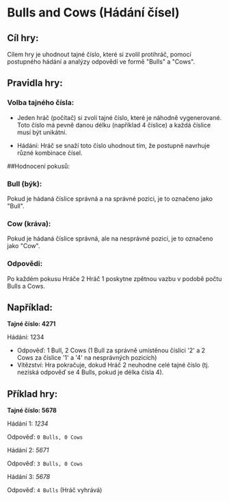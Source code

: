 # Bulls and Cows (Hádání čísel)

## Cíl hry:
Cílem hry je uhodnout tajné číslo, které si zvolil protihráč, pomocí postupného hádání a analýzy odpovědí ve formě "Bulls" a "Cows".

## Pravidla hry:

### Volba tajného čísla: 
- Jeden hráč (počítač) si zvolí tajné číslo, které je náhodně vygenerované. Toto číslo má pevně danou délku (například 4 číslice) a každá číslice musí být unikátní.

- Hádání: Hráč se snaží toto číslo uhodnout tím, že postupně navrhuje různé kombinace čísel.

##Hodnocení pokusů:

### Bull (býk): 
Pokud je hádaná číslice správná a na správné pozici, je to označeno jako "Bull".
### Cow (kráva): 
Pokud je hádaná číslice správná, ale na nesprávné pozici, je to označeno jako "Cow".
### Odpovědi: 
Po každém pokusu Hráče 2 Hráč 1 poskytne zpětnou vazbu v podobě počtu Bulls a Cows. 

## Například:

**Tajné číslo: 4271**

Hádání: 1234

- Odpověď: 1 Bull, 2 Cows (1 Bull za správně umístěnou číslici '2' a 2 Cows za číslice '1' a '4' na nesprávných pozicích)
- Vítězství: Hra pokračuje, dokud Hráč 2 neuhodne celé tajné číslo (tj. nezíská odpověď se 4 Bulls, pokud je délka čísla 4).

## Příklad hry:

**Tajné číslo: 5678**

Hádání 1: _1234_

Odpověď: `0 Bulls, 0 Cows`

Hádání 2: _5671_

Odpověď: `3 Bulls, 0 Cows`

Hádání 3: _5678_

Odpověď: `4 Bulls` (Hráč vyhrává)